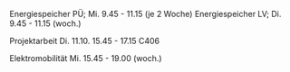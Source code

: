 Energiespeicher PÜ; Mi. 9.45 - 11.15 (je 2 Woche)
Energiespeicher LV; Di. 9.45 - 11.15 (woch.)

Projektarbeit Di. 11.10. 15.45 - 17.15 C406

Elektromobilität Mi. 15.45 - 19.00 (woch.)